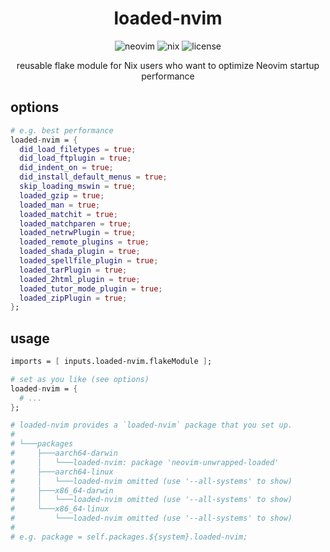 <h1 align="center">
    loaded-nvim
</h1>
<div align="center">
  <img alt="neovim" src="https://img.shields.io/badge/NeoVim-57A143.svg?&style=for-the-badge&logo=neovim&logoColor=white">
  <img alt="nix" src="https://img.shields.io/badge/nix-5277C3.svg?&style=for-the-badge&logo=NixOS&logoColor=white">
  <img alt="license" src="https://img.shields.io/github/license/ttak0422/loaded-nvim?style=for-the-badge">
  <p>reusable flake module for Nix users who want to optimize Neovim startup performance</p>
</div>

## options

```nix
# e.g. best performance
loaded-nvim = {
  did_load_filetypes = true;
  did_load_ftplugin = true;
  did_indent_on = true;
  did_install_default_menus = true;
  skip_loading_mswin = true;
  loaded_gzip = true;
  loaded_man = true;
  loaded_matchit = true;
  loaded_matchparen = true;
  loaded_netrwPlugin = true;
  loaded_remote_plugins = true;
  loaded_shada_plugin = true;
  loaded_spellfile_plugin = true;
  loaded_tarPlugin = true;
  loaded_2html_plugin = true;
  loaded_tutor_mode_plugin = true;
  loaded_zipPlugin = true;
};
```

## usage

```nix
imports = [ inputs.loaded-nvim.flakeModule ];

# set as you like (see options)
loaded-nvim = {
  # ...
};

# loaded-nvim provides a `loaded-nvim` package that you set up.
#
# └───packages
#     ├───aarch64-darwin
#     │   └───loaded-nvim: package 'neovim-unwrapped-loaded'
#     ├───aarch64-linux
#     │   └───loaded-nvim omitted (use '--all-systems' to show)
#     ├───x86_64-darwin
#     │   └───loaded-nvim omitted (use '--all-systems' to show)
#     └───x86_64-linux
#         └───loaded-nvim omitted (use '--all-systems' to show)
# 
# e.g. package = self.packages.${system}.loaded-nvim;
```
